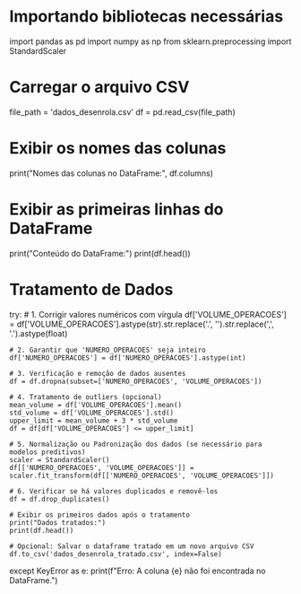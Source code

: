# Importando bibliotecas necessárias
import pandas as pd
import numpy as np
from sklearn.preprocessing import StandardScaler

# Carregar o arquivo CSV
file_path = 'dados_desenrola.csv'
df = pd.read_csv(file_path)

# Exibir os nomes das colunas
print("Nomes das colunas no DataFrame:", df.columns)

# Exibir as primeiras linhas do DataFrame
print("Conteúdo do DataFrame:")
print(df.head())

# Tratamento de Dados
try:
    # 1. Corrigir valores numéricos com vírgula
    df['VOLUME_OPERACOES'] = df['VOLUME_OPERACOES'].astype(str).str.replace('.', '').str.replace(',', '.').astype(float)

    # 2. Garantir que 'NUMERO_OPERACOES' seja inteiro
    df['NUMERO_OPERACOES'] = df['NUMERO_OPERACOES'].astype(int)

    # 3. Verificação e remoção de dados ausentes
    df = df.dropna(subset=['NUMERO_OPERACOES', 'VOLUME_OPERACOES'])

    # 4. Tratamento de outliers (opcional)
    mean_volume = df['VOLUME_OPERACOES'].mean()
    std_volume = df['VOLUME_OPERACOES'].std()
    upper_limit = mean_volume + 3 * std_volume
    df = df[df['VOLUME_OPERACOES'] <= upper_limit]

    # 5. Normalização ou Padronização dos dados (se necessário para modelos preditivos)
    scaler = StandardScaler()
    df[['NUMERO_OPERACOES', 'VOLUME_OPERACOES']] = scaler.fit_transform(df[['NUMERO_OPERACOES', 'VOLUME_OPERACOES']])

    # 6. Verificar se há valores duplicados e removê-los
    df = df.drop_duplicates()

    # Exibir os primeiros dados após o tratamento
    print("Dados tratados:")
    print(df.head())

    # Opcional: Salvar o dataframe tratado em um novo arquivo CSV
    df.to_csv('dados_desenrola_tratado.csv', index=False)

except KeyError as e:
    print(f"Erro: A coluna {e} não foi encontrada no DataFrame.")
